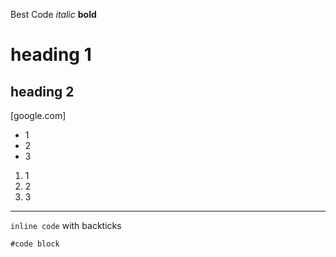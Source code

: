 Best Code
*italic*
**bold**
# heading 1
## heading 2
[google.com]
* 1
* 2
* 3
1. 1
2. 2
3. 3
---

`inline code` with backticks

```
#code block
```
